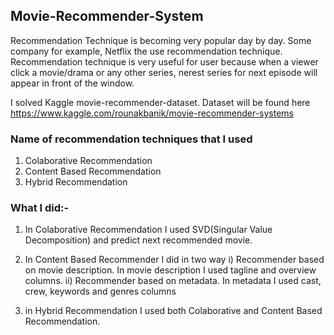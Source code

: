 ## Movie-Recommender-System

Recommendation Technique is becoming very popular day by day. Some company for example, Netflix the use recommendation technique. Recommendation technique is 
very useful for user because when a viewer click a movie/drama or any other series, nerest series for next episode will appear in front of the window.

I solved Kaggle movie-recommender-dataset. Dataset will be found here https://www.kaggle.com/rounakbanik/movie-recommender-systems 

### Name of recommendation techniques that I used
1. Colaborative Recommendation
2. Content Based Recommendation
3. Hybrid Recommendation

### What I did:-

1. In Colaborative Recommendation I used SVD(Singular Value Decomposition) and predict next recommended movie.
2. In Content Based Recommender I did in two way 
    i) Recommender based on movie description.
          In movie description I used tagline and overview columns.
    ii) Recommender based on metadata.
          In metadata I used cast, crew, keywords and genres columns
    
3. in Hybrid Recommendation I used both Colaborative and Content Based Recommendation. 

